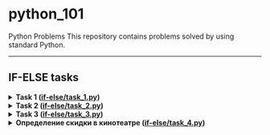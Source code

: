 # python_101
Python Problems
This repository contains problems solved by using standard Python.

---
## IF-ELSE tasks
<details>
<summary>
<b>Task 1 (<a href="task_1.py">if-else/task_1.py</a>)</b>
</summary>

#### Problem
Напиши программу на Python, которая попросит пользователя ввести свой возраст. Если возраст равен или больше 18 лет, программа должна вывести сообщение "Вы можете получить права на машину!". Если возраст меньше 8 лет, программа должна вывести сообщение "Вы еще не можете получить права. Приходите, когда исполнится 18 лет."

#### Input format
На вход поступает любое целое число, обозначающее возраст кандидата в водители.

#### Output format
Программа решает, может ли кандидат водить машину.

#### Example 
<table><tbody>
  <tr>
    <td><b>Input</b></td>
    <td><b>Output</b></td>
  </tr>
  <tr>
    <td valign='top'>
5<br>
</td>
    <td valign='top'>
вернитесь через 13 лет<br>
</td>
  </tr>
  <tr>
    <td valign='top'>
18<br>
</td>
    <td valign='top'>
вы можете водить машину<br>
</td>
  </tr>
  <tr>
    <td valign='top'>
105<br>
</td>
    <td valign='top'>
вы не можете водить машину<br>
</td>
  </tr>
</tbody></table>
</details>



<details>
<summary>
<b>Task 2 (<a href="task_2.py">if-else/task_2.py</a>)</b>
</summary>

#### Problem
Напишите программу, которая принимает на вход число от 1 до 10 и выводит на экран его название на английском языке. Если число не входит в этот диапазон, то программа должна вывести сообщение об ошибке.

#### Input format
На вход поступает любое целое число в диапазоне от 1 до 10.

#### Output format
Название числа на английском языке.

#### Example 
<table><tbody>
  <tr>
    <td><b>Input</b></td>
    <td><b>Output</b></td>
  </tr>
  <tr>
    <td valign='top'>
5<br>
</td>
    <td valign='top'>
five<br>
</td>
  </tr>
  <tr>
    <td valign='top'>
8<br>
</td>
    <td valign='top'>
eight<br>
</td>
  </tr>
  <tr>
    <td valign='top'>
105<br>
</td>
    <td valign='top'>
Ошибка, введите число от 1 до 10<br>
</td>
  </tr>
</tbody></table>
</details>



<details>
<summary>
<b>Task 3 (<a href="task_3.py">if-else/task_3.py</a>)</b>
</summary>

#### Problem
Напишите программу, которая запрашивает у пользователя три числа и выводит на экран наибольшее из них. Пользователь гарантированно вводит 3 разных числа.

#### Input format
Три целых числа

#### Output format
Максимальное из трех введенных чисел

#### Example
<table><tbody>
  <tr>
    <td><b>Input</b></td>
    <td><b>Output</b></td>
  </tr>
  <tr>
    <td valign='top'>
5<br>
0<br>
751<br>

</td>
  <td valign='top'>
751<br>
</td>
  </tr>
</tbody></table>
</details>



<details>
<summary>
<b>Определение скидки в кинотеатре (<a href="task_4.py">if-else/task_4.py</a>)</b>
</summary>

#### Problem
В каком-то городе кинотеатр предлагает различные скидки для школьников, студентов и пенсионеров. Напишите программу, которая определит скидку на билет для посетителя в зависимости от его возраста.
Скидки в кинотеатре:

1. Школьники (от 7 до 17 лет включительно) получают скидку 40%.
2. Студенты (от 18 до 24 лет включительно) получают скидку 25%.
3. Пенсионеры (от 65 лет и старше) получают скидку 50%.

#### Input format
На вход поступает целое число, обозначающее возраст посетителя.

#### Output format
Программа выводит размер скидки в процентах.

#### Example
<table><tbody>
  <tr>
    <td><b>Input</b></td>
    <td><b>Output</b></td>
  </tr>
  <tr>
    <td valign='top'>
14<br>
20<br>
70<br>
</td>
    <td valign='top'>
40%<br>
25%<br>
50%<br>
</td>
  </tr>
</tbody></table>
</details>